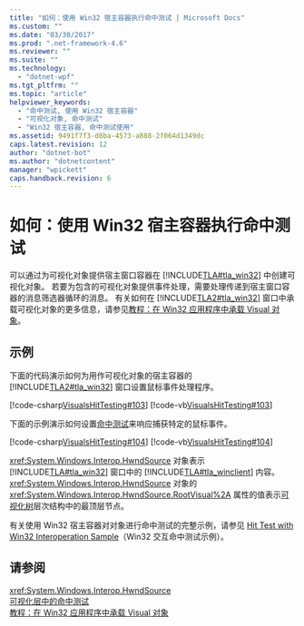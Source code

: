 ```yaml
---
title: "如何：使用 Win32 宿主容器执行命中测试 | Microsoft Docs"
ms.custom: ""
ms.date: "03/30/2017"
ms.prod: ".net-framework-4.6"
ms.reviewer: ""
ms.suite: ""
ms.technology: 
  - "dotnet-wpf"
ms.tgt_pltfrm: ""
ms.topic: "article"
helpviewer_keywords: 
  - "命中测试, 使用 Win32 宿主容器"
  - "可视化对象, 命中测试"
  - "Win32 宿主容器, 命中测试使用"
ms.assetid: 9491f7f3-d8ba-4573-a888-2f064d1349dc
caps.latest.revision: 12
author: "dotnet-bot"
ms.author: "dotnetcontent"
manager: "wpickett"
caps.handback.revision: 6
---
```

# 如何：使用 Win32 宿主容器执行命中测试
可以通过为可视化对象提供宿主窗口容器在 [!INCLUDE[TLA#tla_win32](../../../../includes/tlasharptla-win32-md.md)] 中创建可视化对象。  若要为包含的可视化对象提供事件处理，需要处理传递到宿主窗口容器的消息筛选器循环的消息。  有关如何在 [!INCLUDE[TLA2#tla_win32](../../../../includes/tla2sharptla-win32-md.md)] 窗口中承载可视化对象的更多信息，请参见[教程：在 Win32 应用程序中承载 Visual 对象](../../../../docs/framework/wpf/graphics-multimedia/tutorial-hosting-visual-objects-in-a-win32-application.md)。  
  
## 示例  
 下面的代码演示如何为用作可视化对象的宿主容器的 [!INCLUDE[TLA2#tla_win32](../../../../includes/tla2sharptla-win32-md.md)] 窗口设置鼠标事件处理程序。  
  
 [!code-csharp[VisualsHitTesting#103](../../../../samples/snippets/csharp/VS_Snippets_Wpf/VisualsHitTesting/CSharp/MyWindow.cs#103)]
 [!code-vb[VisualsHitTesting#103](../../../../samples/snippets/visualbasic/VS_Snippets_Wpf/VisualsHitTesting/VisualBasic/MyWindow.vb#103)]  
  
 下面的示例演示如何设置[命中测试](GTMT)来响应捕获特定的鼠标事件。  
  
 [!code-csharp[VisualsHitTesting#104](../../../../samples/snippets/csharp/VS_Snippets_Wpf/VisualsHitTesting/CSharp/MyCircle.cs#104)]
 [!code-vb[VisualsHitTesting#104](../../../../samples/snippets/visualbasic/VS_Snippets_Wpf/VisualsHitTesting/VisualBasic/MyCircle.vb#104)]  
  
 <xref:System.Windows.Interop.HwndSource> 对象表示 [!INCLUDE[TLA#tla_win32](../../../../includes/tlasharptla-win32-md.md)] 窗口中的 [!INCLUDE[TLA#tla_winclient](../../../../includes/tlasharptla-winclient-md.md)] 内容。<xref:System.Windows.Interop.HwndSource> 对象的 <xref:System.Windows.Interop.HwndSource.RootVisual%2A> 属性的值表示[可视化树](GTMT)层次结构中的最顶层节点。  
  
 有关使用 Win32 宿主容器对对象进行命中测试的完整示例，请参见 [Hit Test with Win32 Interoperation Sample](http://go.microsoft.com/fwlink/?LinkID=159995)（Win32 交互命中测试示例）。  
  
## 请参阅  
 <xref:System.Windows.Interop.HwndSource>   
 [可视化层中的命中测试](../../../../docs/framework/wpf/graphics-multimedia/hit-testing-in-the-visual-layer.md)   
 [教程：在 Win32 应用程序中承载 Visual 对象](../../../../docs/framework/wpf/graphics-multimedia/tutorial-hosting-visual-objects-in-a-win32-application.md)